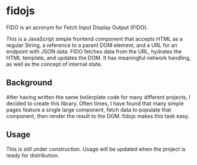# fidojs

FIDO is an acronym for Fetch Input Display Output (FIDO).  

This is a JavaScript simple frontend component that accepts HTML as a regular String, a reference to a parent DOM element, and a URL for an endpoint with JSON data.  FIDO fetches data from the URL, hydrates the HTML template, and updates the DOM.  It has meaningful network handling, as well as the concept of internal state.

## Background

After having written the same boilerplate code for many different projects, I decided to create this library.  Often times, I have found that many simple pages feature a single large component, fetch data to populate that component, then render the result to the DOM.  fidojs makes this task easy.

## Usage

This is still under construction.  Usage will be updated when the project is ready for distribution.